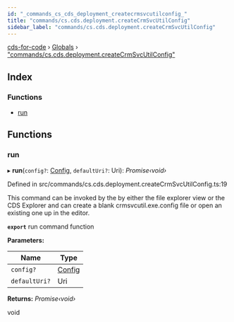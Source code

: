 ```yaml
---
id: "_commands_cs_cds_deployment_createcrmsvcutilconfig_"
title: "commands/cs.cds.deployment.createCrmSvcUtilConfig"
sidebar_label: "commands/cs.cds.deployment.createCrmSvcUtilConfig"
---
```


[cds-for-code](../index.md) › [Globals](../globals.md) › ["commands/cs.cds.deployment.createCrmSvcUtilConfig"](_commands_cs_cds_deployment_createcrmsvcutilconfig_.md)

## Index

### Functions

* [run](_commands_cs_cds_deployment_createcrmsvcutilconfig_.md#run)

## Functions

###  run

▸ **run**(`config?`: [Config](../interfaces/_api_cds_webapi_cdswebapi_.cdswebapi.config.md), `defaultUri?`: Uri): *Promise‹void›*

Defined in src/commands/cs.cds.deployment.createCrmSvcUtilConfig.ts:19

This command can be invoked by the by either the file explorer view or the CDS Explorer
and can create a blank crmsvcutil.exe.config file or open an existing one up in the editor.

**`export`** run command function

**Parameters:**

Name | Type |
------ | ------ |
`config?` | [Config](../interfaces/_api_cds_webapi_cdswebapi_.cdswebapi.config.md) |
`defaultUri?` | Uri |

**Returns:** *Promise‹void›*

void

